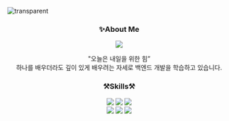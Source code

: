 ![transparent](https://capsule-render.vercel.app/api?type=transparent&fontColor=afebd6&text=TeaMin's%20GitHub%20&height=150&fontSize=60&desc=Welcome!&descAlignY=75&descAlign=60)
<div align="center">



### ✨About Me

<a href="https://velog.io/@tam"><img src="https://img.shields.io/badge/velog-3DDC84?style=badge&logo=Velog&logoColor=white"/></a> 

"오늘은 내일을 위한 힘” <br>
하나를 배우더라도 깊이 있게 배우려는 자세로 백엔드 개발을 학습하고 있습니다.



### ⚒️Skills⚒️
<span><img src="https://img.shields.io/badge/Python-3776AB?style=for-the-badge&logo=Python&logoColor=white"/>
<img src="https://img.shields.io/badge/Java-007396?&style=for-the-badge"/>
<img src="https://img.shields.io/badge/SQL-F37C20?style=for-the-badge"/>
</span>
</br>
<span>
<img src="https://img.shields.io/badge/Spring-6DB33F?style=for-the-badge&logo=Spring&logoColor=white"/>
<img src="https://img.shields.io/badge/JPA-8F8F8F?style=for-the-badge">
<img src="https://img.shields.io/badge/MySQL-4479A1?style=for-the-badge&logo=MySQL&logoColor=white"/>
</span>
